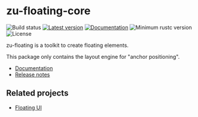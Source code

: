 # zu-floating-core

![Build status](https://github.com/RustVis/zu/actions/workflows/rust.yml/badge.svg)
[![Latest version](https://img.shields.io/crates/v/zu-floating-core.svg)](https://crates.io/crates/zu-floating-core)
[![Documentation](https://docs.rs/zu-floating-core/badge.svg)](https://docs.rs/zu-floating-core)
![Minimum rustc version](https://img.shields.io/badge/rustc-1.66+-green.svg)
![License](https://img.shields.io/crates/l/zu-floating-core.svg)

zu-floating is a toolkit to create floating elements.

This package only contains the layout engine for "anchor positioning".

- [Documentation](https://docs.rs/zu-floating-core)
- [Release notes](https://github.com/RustVis/zu/releases)

## Related projects

- [Floating UI](https://github.com/floating-ui/floating-ui)